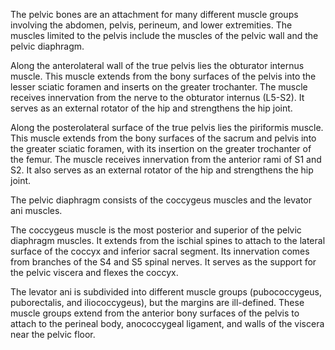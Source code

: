 The pelvic bones are an attachment for many different muscle groups involving the abdomen, pelvis, perineum, and lower extremities. The muscles limited to the pelvis include the muscles of the pelvic wall and the pelvic diaphragm.

Along the anterolateral wall of the true pelvis lies the obturator internus muscle. This muscle extends from the bony surfaces of the pelvis into the lesser sciatic foramen and inserts on the greater trochanter. The muscle receives innervation from the nerve to the obturator internus (L5-S2). It serves as an external rotator of the hip and strengthens the hip joint.

Along the posterolateral surface of the true pelvis lies the piriformis muscle. This muscle extends from the bony surfaces of the sacrum and pelvis into the greater sciatic foramen, with its insertion on the greater trochanter of the femur. The muscle receives innervation from the anterior rami of S1 and S2. It also serves as an external rotator of the hip and strengthens the hip joint.

The pelvic diaphragm consists of the coccygeus muscles and the levator ani muscles.

The coccygeus muscle is the most posterior and superior of the pelvic diaphragm muscles. It extends from the ischial spines to attach to the lateral surface of the coccyx and inferior sacral segment. Its innervation comes from branches of the S4 and S5 spinal nerves. It serves as the support for the pelvic viscera and flexes the coccyx.

The levator ani is subdivided into different muscle groups (pubococcygeus, puborectalis, and iliococcygeus), but the margins are ill-defined. These muscle groups extend from the anterior bony surfaces of the pelvis to attach to the perineal body, anococcygeal ligament, and walls of the viscera near the pelvic floor.